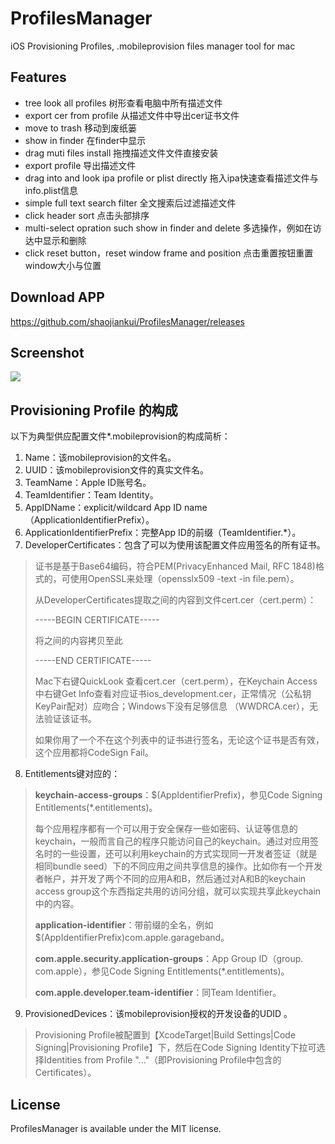 # ProfilesManager
iOS Provisioning Profiles, .mobileprovision files manager tool for mac

## Features
- tree look all profiles 树形查看电脑中所有描述文件
- export cer from profile 从描述文件中导出cer证书文件
- move to trash  移动到废纸篓
- show in finder  在finder中显示
- drag muti files install   拖拽描述文件文件直接安装
- export profile 导出描述文件
- drag into and look ipa profile or plist directly 拖入ipa快速查看描述文件与info.plist信息
- simple full text search filter 全文搜索后过滤描述文件
- click header sort 点击头部排序
- multi-select opration such show in finder and delete 多选操作，例如在访达中显示和删除
- click reset button，reset window frame and position 点击重置按钮重置window大小与位置

## Download APP
https://github.com/shaojiankui/ProfilesManager/releases

## Screenshot
![](https://raw.githubusercontent.com/shaojiankui/ProfilesManager/master/demo.jpg)

## Provisioning Profile 的构成
以下为典型供应配置文件*.mobileprovision的构成简析：

1. Name：该mobileprovision的文件名。
2. UUID：该mobileprovision文件的真实文件名。
3. TeamName：Apple ID账号名。
4. TeamIdentifier：Team Identity。
5. AppIDName：explicit/wildcard App ID name（ApplicationIdentifierPrefix）。
6. ApplicationIdentifierPrefix：完整App ID的前缀（TeamIdentifier.*）。
7. DeveloperCertificates：包含了可以为使用该配置文件应用签名的所有证书<data><array>。
> 证书是基于Base64编码，符合PEM(PrivacyEnhanced Mail, RFC 1848)格式的，可使用OpenSSL来处理（opensslx509 -text -in file.pem）。
> 
> 从DeveloperCertificates提取<data></data>之间的内容到文件cert.cer（cert.perm）：
> 
> -----BEGIN CERTIFICATE-----
> 
> 将<data></data>之间的内容拷贝至此
> 
> -----END CERTIFICATE-----
> 
> Mac下右键QuickLook 查看cert.cer（cert.perm），在Keychain Access中右键Get Info查看对应证书ios_development.cer，正常情况（公私钥KeyPair配对）应吻合；Windows下没有足够信息 （WWDRCA.cer），无法验证该证书。
> 
> 如果你用了一个不在这个列表中的证书进行签名，无论这个证书是否有效，这个应用都将CodeSign Fail。

8. Entitlements键<key>对应的<dict>：
> **keychain-access-groups**：$(AppIdentifierPrefix)，参见Code Signing Entitlements(*.entitlements)。
> 
> 每个应用程序都有一个可以用于安全保存一些如密码、认证等信息的keychain，一般而言自己的程序只能访问自己的keychain。通过对应用签名时的一些设置，还可以利用keychain的方式实现同一开发者签证（就是相同bundle seed）下的不同应用之间共享信息的操作。比如你有一个开发者帐户，并开发了两个不同的应用A和B，然后通过对A和B的keychain access group这个东西指定共用的访问分组，就可以实现共享此keychain中的内容。
> 
> **application-identifier**：带前缀的全名，例如$(AppIdentifierPrefix)com.apple.garageband。
> 
> **com.apple.security.application-groups**：App Group ID（group. com.apple），参见Code Signing Entitlements(*.entitlements)。
> 
> **com.apple.developer.team-identifier**：同Team Identifier。

9. ProvisionedDevices：该mobileprovision授权的开发设备的UDID <array>。
> Provisioning Profile被配置到【XcodeTarget|Build Settings|Code Signing|Provisioning Profile】下，然后在Code Signing Identity下拉可选择Identities from Profile "..."（即Provisioning Profile中包含的Certificates）。


## License

ProfilesManager is available under the MIT license.
